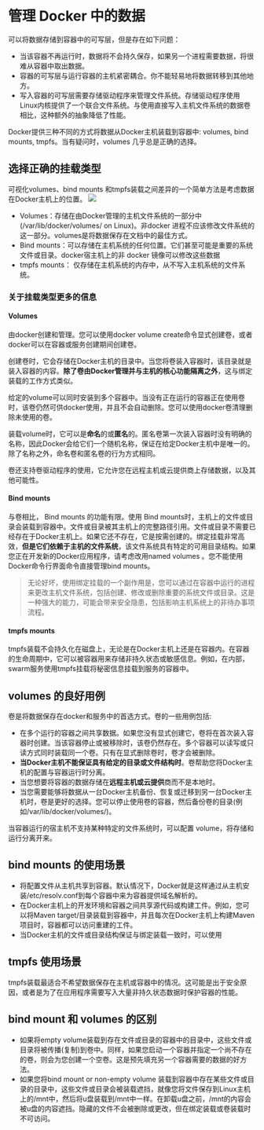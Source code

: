 # 管理 Docker 中的数据

可以将数据存储到容器中的可写层，但是存在如下问题：
- 当该容器不再运行时，数据将不会持久保存，如果另一个进程需要数据，将很难从容器中取出数据。
- 容器的可写层与运行容器的主机紧密耦合。你不能轻易地将数据转移到其他地方。
- 写入容器的可写层需要存储驱动程序来管理文件系统。存储驱动程序使用Linux内核提供了一个联合文件系统。与使用直接写入主机文件系统的数据卷相比，这种额外的抽象降低了性能。

Docker提供三种不同的方式将数据从Docker主机装载到容器中: volumes, bind mounts, tmpfs。当有疑问时，volumes 几乎总是正确的选择。

## 选择正确的挂载类型

可视化volumes、bind mounts 和tmpfs装载之间差异的一个简单方法是考虑数据在Docker主机上的位置。
![](https://docs.docker.com/v17.09/engine/admin/volumes/images/types-of-mounts.png)

- Volumes：存储在由Docker管理的主机文件系统的一部分中(/var/lib/docker/volumes/ on Linux)。非docker 进程不应该修改文件系统的这一部分。volumes是将数据保存在文档中的最佳方式。
- Bind mounts：可以存储在主机系统的任何位置。它们甚至可能是重要的系统文件或目录。docker宿主机上的非 docker 镜像可以修改这些数据
- tmpfs mounts： 仅存储在主机系统的内存中，从不写入主机系统的文件系统。

### 关于挂载类型更多的信息

#### Volumes
由docker创建和管理。您可以使用docker volume create命令显式创建卷，或者docker可以在容器或服务创建期间创建卷。

创建卷时，它会存储在Docker主机的目录中。当您将卷装入容器时，该目录就是装入容器的内容。**除了卷由Docker管理并与主机的核心功能隔离之外**，这与绑定装载的工作方式类似。

给定的volume可以同时安装到多个容器中。当没有正在运行的容器正在使用卷时，该卷仍然可供docker使用，并且不会自动删除。您可以使用docker卷清理删除未使用的卷。

装载volume时，它可以是**命名**的或**匿名**的。匿名卷第一次装入容器时没有明确的名称，因此Docker会给它们一个随机名称，保证在给定Docker主机中是唯一的。除了名称之外，命名卷和匿名卷的行为方式相同。

卷还支持卷驱动程序的使用，它允许您在远程主机或云提供商上存储数据，以及其他可能性。

#### Bind mounts
与卷相比， Bind mounts 的功能有限。使用 Bind mounts时，主机上的文件或目录会装载到容器中。文件或目录被其主机上的完整路径引用。文件或目录不需要已经存在于Docker主机上。如果它还不存在，它是按需创建的。绑定挂载非常高效，**但是它们依赖于主机的文件系统**，该文件系统具有特定的可用目录结构。如果您正在开发新的Docker应用程序，请考虑改用named volumes 。您不能使用Docker命令行界面命令直接管理bind mounts。

> 无论好坏，使用绑定挂载的一个副作用是，您可以通过在容器中运行的进程来更改主机文件系统，包括创建、修改或删除重要的系统文件或目录。这是一种强大的能力，可能会带来安全隐患，包括影响主机系统上的非待办事项流程。


#### tmpfs mounts
tmpfs装载不会持久化在磁盘上，无论是在Docker主机上还是在容器内。在容器的生命周期中，它可以被容器用来存储非持久状态或敏感信息。例如，在内部，swarm服务使用tmpfs挂载将秘密信息挂载到服务的容器中。

##  volumes 的良好用例
卷是将数据保存在docker和服务中的首选方式。卷的一些用例包括:
- 在多个运行的容器之间共享数据。如果您没有显式创建它，卷将在首次装入容器时创建。当该容器停止或被移除时，该卷仍然存在。多个容器可以读写或只读方式同时装载同一个卷。只有在显式删除卷时，卷才会被删除。
- **当Docker主机不能保证具有给定的目录或文件结构时**。卷帮助您将Docker主机的配置与容器运行时分离。
- 当您想要将容器的数据存储在**远程主机或云提供**商而不是本地时。
- 当您需要能够将数据从一台Docker主机备份、恢复或迁移到另一台Docker主机时，卷是更好的选择。您可以停止使用卷的容器，然后备份卷的目录(例如/var/lib/docker/volumes/)。

当容器运行的宿主机不支持某种特定的文件系统时，可以配置 volume，将存储和运行分离开来。
##  bind mounts 的使用场景
- 将配置文件从主机共享到容器。默认情况下，Docker就是这样通过从主机安装/etc/resolv.conf到每个容器中来为容器提供域名解析的。
- 在Docker主机上的开发环境和容器之间共享源代码或构建工件。例如，您可以将Maven target/目录装载到容器中，并且每次在Docker主机上构建Maven项目时，容器都可以访问重建的工件。
- 当Docker主机的文件或目录结构保证与绑定装载一致时，可以使用

## tmpfs 使用场景

tmpfs装载最适合不希望数据保存在主机或容器中的情况。这可能是出于安全原因，或者是为了在应用程序需要写入大量非持久状态数据时保护容器的性能。

## bind mount 和 volumes 的区别
- 如果将empty volume装载到存在文件或目录的容器中的目录中，这些文件或目录将被传播(复制)到卷中。同样，如果您启动一个容器并指定一个尚不存在的卷，则会为您创建一个空卷。这是预先填充另一个容器需要的数据的好方法。
- 如果您将bind mount or non-empty volume 装载到容器中存在某些文件或目录的目录中，这些文件或目录会被装载遮挡，就像您将文件保存到Linux主机上的/mnt中，然后将u盘装载到/mnt中一样。在卸载u盘之前，/mnt的内容会被u盘的内容遮挡。隐藏的文件不会被删除或更改，但在绑定装载或卷装载时不可访问。

